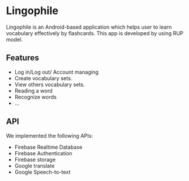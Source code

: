 # Lingophile

Lingophile is an Android-based application which helps user to learn vocabulary effectively by flashcards. This app is developed by using RUP model.

## Features

- Log in/Log out/ Account managing
- Create vocabulary sets.
- View others vocabulary sets.
- Reading a word
- Recognize words
- ...

## API
We implemented the following APIs:

- Firebase Realtime Database
- Firebase Authentication
- Firebase storage
- Google translate
- Google Speech-to-text
